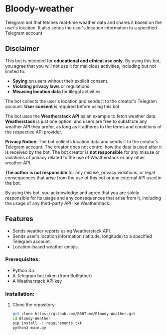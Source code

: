 # Bloody-weather
Telegram bot that fetches real-time weather data and shares it based on the user's location. It also sends the user's location information to a specified Telegram account
## Disclaimer

This bot is intended for **educational and ethical use only**. By using this bot, you agree that you will not use it for malicious activities, including but not limited to:

- **Spying** on users without their explicit consent.
- **Violating privacy laws** or regulations.
- **Misusing location data** for illegal activities.

The bot collects the user's location and sends it to the creator's Telegram account. **User consent** is required before using this bot. 

The bot uses the **Weatherstack API** as an example to fetch weather data. **Weatherstack** is just one option, and users are free to substitute any weather API they prefer, as long as it adheres to the terms and conditions of the respective API provider.

**Privacy Notice**: The bot collects location data and sends it to the creator's Telegram account. The creator does not control how the data is used after it is received by the bot. The bot creator is **not responsible** for any misuse or violations of privacy related to the use of Weatherstack or any other weather API.

**The author is not responsible** for any misuse, privacy violations, or legal consequences that arise from the use of this bot or any external API used in the bot.

By using this bot, you acknowledge and agree that you are solely responsible for its usage and any consequences that arise from it, including the usage of any third-party API like Weatherstack.


## Features
- Sends weather reports using Weatherstack API.
- Sends user's location information (latitude, longitude) to a specified Telegram account.
- Location-based weather emojis.

### Prerequisites:
- Python 3.x
- A Telegram bot token (from BotFather)
- A Weatherstack API key

### Installation:
1. Clone the repository:
   ```bash
   git clone https://github.com/R00T-me/Bloody-Weather.git
   cd Bloody-Weather
   pip install -r requirements.txt
   python3 main.py
